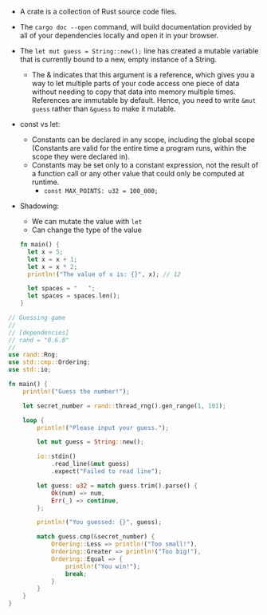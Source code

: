 * A crate is a collection of Rust source code files.

* The `cargo doc --open` command, will build documentation provided by all of your dependencies locally and open it in your browser.

* The `let mut guess = String::new();` line has created a mutable variable that is currently bound to a new, empty instance of a String.
  * The & indicates that this argument is a reference, which gives you a way to let multiple parts of your code access one piece of data without needing to copy that data into memory multiple times. References are immutable by default. Hence, you need to write `&mut guess` rather than `&guess` to make it mutable.

* const vs let:
  * Constants can be declared in any scope, including the global scope (Constants are valid for the entire time a program runs, within the scope they were declared in).
  * Constants may be set only to a constant expression, not the result of a function call or any other value that could only be computed at runtime.
    * `const MAX_POINTS: u32 = 100_000;`

* Shadowing:
  * We can mutate the value with `let`
  * Can change the type of the value
  
  ```rust
  fn main() {
    let x = 5;
    let x = x + 1;
    let x = x * 2;
    println!("The value of x is: {}", x); // 12

    let spaces = "   ";
    let spaces = spaces.len();
  }
  ```


```rust
// Guessing game
//
// [dependencies]
// rand = "0.6.0"
//
use rand::Rng;
use std::cmp::Ordering;
use std::io;

fn main() {
    println!("Guess the number!");

    let secret_number = rand::thread_rng().gen_range(1, 101);

    loop {
        println!("Please input your guess.");

        let mut guess = String::new();

        io::stdin()
            .read_line(&mut guess)
            .expect("Failed to read line");

        let guess: u32 = match guess.trim().parse() {
            Ok(num) => num,
            Err(_) => continue,
        };

        println!("You guessed: {}", guess);

        match guess.cmp(&secret_number) {
            Ordering::Less => println!("Too small!"),
            Ordering::Greater => println!("Too big!"),
            Ordering::Equal => {
                println!("You win!");
                break;
            }
        }
    }
}

```
